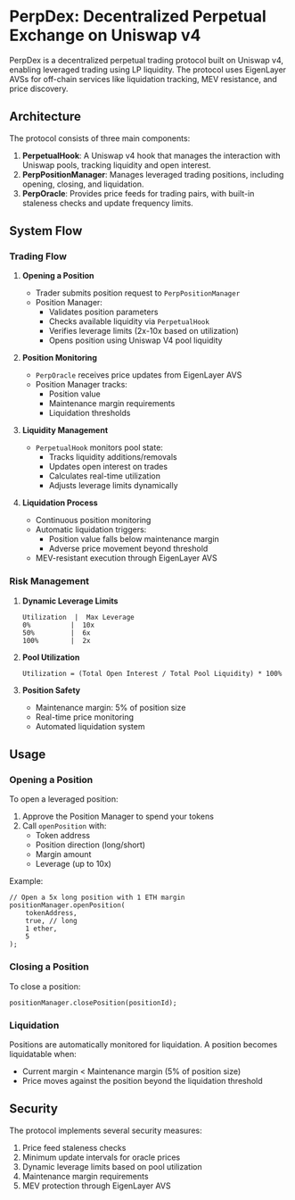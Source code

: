 # PerpDex: Decentralized Perpetual Exchange on Uniswap v4

PerpDex is a decentralized perpetual trading protocol built on Uniswap v4, enabling leveraged trading using LP liquidity. The protocol uses EigenLayer AVSs for off-chain services like liquidation tracking, MEV resistance, and price discovery.

## Architecture

The protocol consists of three main components:

1. **PerpetualHook**: A Uniswap v4 hook that manages the interaction with Uniswap pools, tracking liquidity and open interest.
2. **PerpPositionManager**: Manages leveraged trading positions, including opening, closing, and liquidation.
3. **PerpOracle**: Provides price feeds for trading pairs, with built-in staleness checks and update frequency limits.

## System Flow

### Trading Flow

1. **Opening a Position**

   - Trader submits position request to `PerpPositionManager`
   - Position Manager:
     - Validates position parameters
     - Checks available liquidity via `PerpetualHook`
     - Verifies leverage limits (2x-10x based on utilization)
     - Opens position using Uniswap V4 pool liquidity

2. **Position Monitoring**

   - `PerpOracle` receives price updates from EigenLayer AVS
   - Position Manager tracks:
     - Position value
     - Maintenance margin requirements
     - Liquidation thresholds

3. **Liquidity Management**

   - `PerpetualHook` monitors pool state:
     - Tracks liquidity additions/removals
     - Updates open interest on trades
     - Calculates real-time utilization
     - Adjusts leverage limits dynamically

4. **Liquidation Process**
   - Continuous position monitoring
   - Automatic liquidation triggers:
     - Position value falls below maintenance margin
     - Adverse price movement beyond threshold
   - MEV-resistant execution through EigenLayer AVS

### Risk Management

1. **Dynamic Leverage Limits**

   ```
   Utilization  |  Max Leverage
   0%          |  10x
   50%         |  6x
   100%        |  2x
   ```

2. **Pool Utilization**

   ```
   Utilization = (Total Open Interest / Total Pool Liquidity) * 100%
   ```

3. **Position Safety**
   - Maintenance margin: 5% of position size
   - Real-time price monitoring
   - Automated liquidation system

## Usage

### Opening a Position

To open a leveraged position:

1. Approve the Position Manager to spend your tokens
2. Call `openPosition` with:
   - Token address
   - Position direction (long/short)
   - Margin amount
   - Leverage (up to 10x)

Example:

```solidity
// Open a 5x long position with 1 ETH margin
positionManager.openPosition(
    tokenAddress,
    true, // long
    1 ether,
    5
);
```

### Closing a Position

To close a position:

```solidity
positionManager.closePosition(positionId);
```

### Liquidation

Positions are automatically monitored for liquidation. A position becomes liquidatable when:

- Current margin < Maintenance margin (5% of position size)
- Price moves against the position beyond the liquidation threshold

## Security

The protocol implements several security measures:

1. Price feed staleness checks
2. Minimum update intervals for oracle prices
3. Dynamic leverage limits based on pool utilization
4. Maintenance margin requirements
5. MEV protection through EigenLayer AVS
